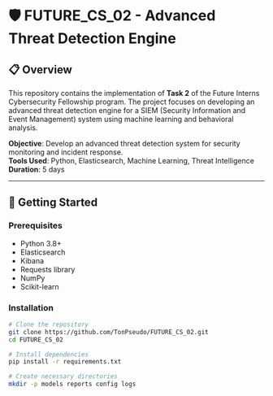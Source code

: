 # 🛡️ FUTURE_CS_02 - Advanced Threat Detection Engine

## 📋 Overview
This repository contains the implementation of **Task 2** of the Future Interns Cybersecurity Fellowship program. The project focuses on developing an advanced threat detection engine for a SIEM (Security Information and Event Management) system using machine learning and behavioral analysis.

**Objective**: Develop an advanced threat detection system for security monitoring and incident response.  
**Tools Used**: Python, Elasticsearch, Machine Learning, Threat Intelligence  
**Duration**: 5 days

---

## 🚀 Getting Started

### Prerequisites
- Python 3.8+
- Elasticsearch
- Kibana
- Requests library
- NumPy
- Scikit-learn

### Installation
```bash
# Clone the repository
git clone https://github.com/TonPseudo/FUTURE_CS_02.git  
cd FUTURE_CS_02

# Install dependencies
pip install -r requirements.txt

# Create necessary directories
mkdir -p models reports config logs
